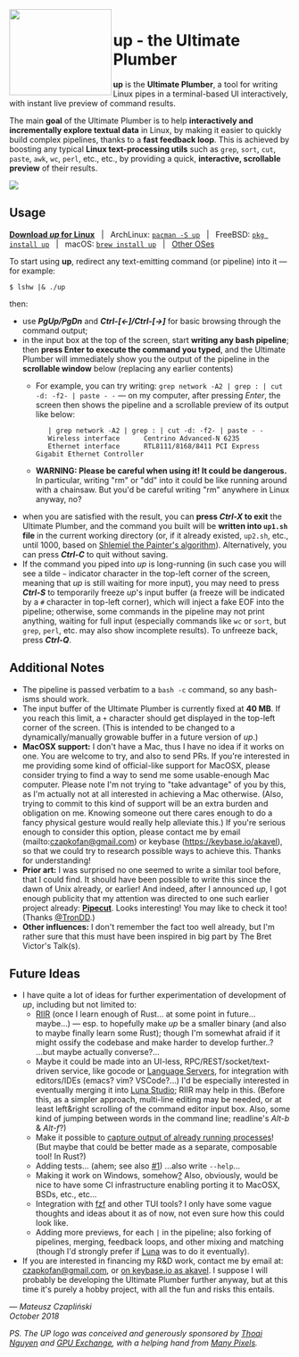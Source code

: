 <img align="left" width="183" height="154" src="logo.svg" />

# up - the Ultimate Plumber

**up** is the **Ultimate Plumber**, a tool for writing Linux pipes in a
terminal-based UI interactively, with instant live preview of command results.

The main **goal** of the Ultimate Plumber is to help **interactively and
incrementally explore textual data** in Linux, by making it easier to quickly
build complex pipelines, thanks to a **fast feedback loop**. This is achieved
by boosting any typical **Linux text-processing utils** such as `grep`, `sort`,
`cut`, `paste`, `awk`, `wc`, `perl`, etc., etc., by providing a quick,
**interactive, scrollable preview** of their results.

[![](up.gif)](https://asciinema.org/a/208538)

## Usage

**[Download *up* for Linux](https://github.com/akavel/up/releases/latest/download/up)**
&nbsp; | &nbsp; ArchLinux: [`pacman -S up`](https://archlinux.org/packages/community/x86_64/up/)
&nbsp; | &nbsp; FreeBSD: [`pkg install up`](https://www.freshports.org/textproc/up)
&nbsp; | &nbsp; macOS: [`brew install up`](https://formulae.brew.sh/formula/up)
&nbsp; | &nbsp; [Other OSes](https://github.com/akavel/up/releases)

To start using **up**, redirect any text-emitting command (or pipeline) into it
— for example:

    $ lshw |& ./up

then:

- use ***PgUp/PgDn*** and ***Ctrl-[←]/Ctrl-[→]*** for basic browsing through
  the command output;
- in the input box at the top of the screen, start **writing any bash
  pipeline**; then **press Enter to execute the command you typed**,
  and the Ultimate Plumber will immediately show you the output of
  the pipeline in the **scrollable window** below (replacing any
  earlier contents)
    - For example, you can try writing:
      `grep network -A2 | grep : | cut -d: -f2- | paste - -`
      — on my computer, after pressing *Enter*, the screen then shows
      the pipeline and a scrollable preview of its output like below:

             | grep network -A2 | grep : | cut -d: -f2- | paste - -
             Wireless interface      Centrino Advanced-N 6235
             Ethernet interface      RTL8111/8168/8411 PCI Express Gigabit Ethernet Controller

    - **WARNING: Please be careful when using it! It could be dangerous.**
      In particular, writing "rm" or "dd" into it could be like running around
      with a chainsaw. But you'd be careful writing "rm" anywhere in Linux
      anyway, no?
- when you are satisfied with the result, you can **press *Ctrl-X* to exit**
  the Ultimate Plumber, and the command you built will be **written into
  `up1.sh` file** in the current working directory (or, if it already existed,
  `up2.sh`, etc., until 1000, based on [Shlemiel the Painter's
  algorithm](https://www.joelonsoftware.com/2001/12/11/back-to-basics/)).
  Alternatively, you can press ***Ctrl-C*** to quit without saving.
- If the command you piped into *up* is long-running (in such case you will see
  a tilde `~` indicator character in the top-left corner of the screen, meaning
  that *up* is still waiting for more input), you may need to press
  ***Ctrl-S*** to temporarily freeze *up*'s input buffer (a freeze will be
  indicated by a `#` character in top-left corner), which will inject a fake
  EOF into the pipeline; otherwise, some commands in the pipeline may not print
  anything, waiting for full input (especially commands like `wc` or `sort`,
  but `grep`, `perl`, etc. may also show incomplete results). To unfreeze back,
  press ***Ctrl-Q***.

## Additional Notes

- The pipeline is passed verbatim to a `bash -c` command, so any bash-isms should work.
- The input buffer of the Ultimate Plumber is currently fixed at **40 MB**. If
  you reach this limit, a `+` character should get displayed in the top-left
  corner of the screen. (This is intended to be changed to a
  dynamically/manually growable buffer in a future version of *up*.)
- **MacOSX support:** I don't have a Mac, thus I have no idea if it works on
  one. You are welcome to try, and also to send PRs. If you're interested in
  me providing some kind of official-like support for MacOSX, please consider
  trying to find a way to send me some usable-enough Mac computer. Please note
  I'm not trying to "take advantage" of you by this, as I'm actually not at all
  interested in achieving a Mac otherwise. (Also, trying to commit to this kind
  of support will be an extra burden and obligation on me. Knowing someone out
  there cares enough to do a fancy physical gesture would really help alleviate
  this.) If you're serious enough to consider this option, please contact me by
  email (mailto:czapkofan@gmail.com) or keybase (https://keybase.io/akavel), so
  that we could try to research possible ways to achieve this.
  Thanks for understanding!
- **Prior art:** I was surprised no one seemed to write a similar tool before,
  that I could find. It should have been possible to write this since the dawn
  of Unix already, or earlier! And indeed, after I announced *up*, I got enough
  publicity that my attention was directed to one such earlier project already:
  **[Pipecut](http://pipecut.org/index.html)**. Looks interesting! You may like
  to check it too! (Thanks [@TronDD](https://lobste.rs/s/acpz00/up_tool_for_writing_linux_pipes_with#c_qxrgoa).)
- **Other influences:** I don't remember the fact too well already, but I'm
  rather sure that this must have been inspired in big part by The Bret Victor's Talk(s).

## Future Ideas

- I have quite a lot of ideas for further experimentation of development of
  *up*, including but not limited to:
    - [RIIR](https://rust-lang.org) (once I learn enough of Rust... at some
      point in future... maybe...) — esp. to hopefully make *up* be a smaller
      binary (and also to maybe finally learn some Rust); though I'm somewhat
      afraid if it might ossify the codebase and make harder to develop
      further..? ...but maybe actually converse?...
    - Maybe it could be made into an UI-less, RPC/REST/socket/text-driven
      service, like gocode or [Language Servers](https://langserver.org/), for
      integration with editors/IDEs (emacs? vim? VSCode?...) I'd be especially
      interested in eventually merging it into [Luna
      Studio](https://luna-lang.org/); RIIR may help in this. (Before this, as
      a simpler approach, multi-line editing may be needed, or at least
      left&right scrolling of the command editor input box. Also, some kind of
      jumping between words in the command line; readline's *Alt-b* & *Alt-f*?)
    - Make it possible to [capture output of already running
      processes](https://stackoverflow.com/a/19584979/98528)! (But maybe that
      could be better made as a separate, composable tool! In Rust?)
    - Adding tests... (ahem; see also
      [#1](https://github.com/akavel/up/issues/1)) ...also write `--help`...
    - Making it work on Windows,
      somehow[?](https://github.com/mattn/go-shellwords) Also, obviously, would
      be nice to have some CI infrastructure enabling porting it to MacOSX,
      BSDs, etc., etc...
    - Integration with [fzf](https://github.com/junegunn/fzf) and other TUI
      tools? I only have some vague thoughts and ideas about it as of now, not
      even sure how this could look like.
    - Adding more previews, for each `|` in the pipeline; also forking of
      pipelines, merging, feedback loops, and other mixing and matching (though
      I'd strongly prefer if [Luna](https://luna-lang.org) was to do it
      eventually).
- If you are interested in financing my R&D work, contact me by email at:
  czapkofan@gmail.com, or [on keybase.io as akavel](https://keybase.io/akavel).
  I suppose I will probably be developing the Ultimate Plumber further anyway,
  but at this time it's purely a hobby project, with all the fun and risks this
  entails.

— *Mateusz Czapliński*  
*October 2018*

*PS. The UP logo was conceived and generously sponsored
by [Thoai Nguyen](https://github.com/thoaionline)
and [GPU Exchange](https://gpu.exchange/),
with a helping hand from [Many Pixels](https://www.manypixels.co/).*
